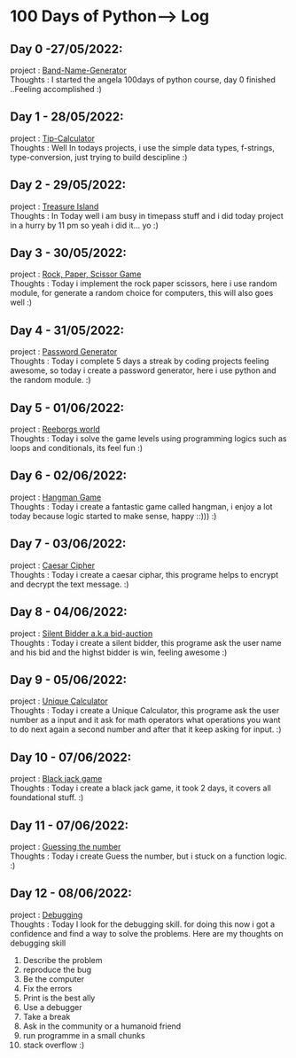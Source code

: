 # 100 Days of Python--> Log

## Day 0 -27/05/2022:
project : [Band-Name-Generator](https://github.com/ashwinam/100DaysOfPython/blob/main/daily%20projects/Day_1/main.py)  
Thoughts : I started the angela 100days of python course, day 0 finished ..Feeling accomplished :)


## Day 1 - 28/05/2022:
project : [Tip-Calculator](https://github.com/ashwinam/100DaysOfPython/blob/main/daily%20projects/Day_2/main.py)  
Thoughts : Well In todays projects, i use the simple data types, f-strings, type-conversion, just trying to build descipline  :)


## Day 2 - 29/05/2022:
project : [Treasure Island](https://github.com/ashwinam/100DaysOfPython/blob/main/daily%20projects/Day_3/main.py)  
Thoughts : In Today well i am busy in timepass stuff and i did today project in a hurry by 11 pm so yeah i did it... yo  :)


## Day 3 - 30/05/2022:
project : [Rock, Paper, Scissor Game](https://github.com/ashwinam/100DaysOfPython/blob/main/daily%20projects/Day_4/main.py)  
Thoughts : Today i implement the rock paper scissors, here i use random module, for generate a random choice for computers, this will also goes well  :)

## Day 4 - 31/05/2022:
project : [Password Generator](https://github.com/ashwinam/100DaysOfPython/blob/main/daily%20projects/Day_5/main.py)  
Thoughts : Today i complete 5 days a streak by coding projects feeling awesome, so today i create a password generator, here i use python and the random module. :)

## Day 5 - 01/06/2022:
project : [Reeborgs world](https://reeborg.ca/index_en.html)  
Thoughts : Today i solve the game levels using programming logics such as loops and conditionals, its feel fun :)

## Day 6 - 02/06/2022:
project : [Hangman Game](https://github.com/ashwinam/100DaysOfPython/blob/main/daily%20projects/Day_7/main.py)  
Thoughts : Today i create a fantastic game called hangman, i enjoy a lot today because logic started to make sense, happy ::))) :)

## Day 7 - 03/06/2022:
project : [Caesar Cipher](https://github.com/ashwinam/100DaysOfPython/blob/main/daily%20projects/Day_8/main.py)  
Thoughts : Today i create a caesar ciphar, this programe helps to encrypt and decrypt the text message. :)


## Day 8 - 04/06/2022:
project : [Silent Bidder a.k.a bid-auction](https://github.com/ashwinam/100DaysOfPython/blob/main/daily%20projects/Day_9/main.py)  
Thoughts : Today i create a silent bidder, this programe ask the user name and his bid and the highst bidder is win, feeling awesome :)


## Day 9 - 05/06/2022:
project : [Unique Calculator](https://github.com/ashwinam/100DaysOfPython/blob/main/daily%20projects/Day_10/main.py)  
Thoughts : Today i create a Unique Calculator, this programe ask the user number as a input and it ask for math operators what operations you want to do next again a second number and after that it keep asking for input. :)

## Day 10 - 07/06/2022:
project : [Black jack game](https://github.com/ashwinam/100DaysOfPython/blob/main/daily%20projects/Day%2011/main.py)  
Thoughts : Today i create a black jack game, it took 2 days, it covers all foundational stuff. :)


## Day 11 - 07/06/2022:
project : [Guessing the number](https://github.com/ashwinam/100DaysOfPython/blob/main/daily%20projects/Day%2012/main.py)  
Thoughts : Today i create Guess the number, but i stuck on a function logic. :)

## Day 12 - 08/06/2022:
project : [Debugging](https://github.com/ashwinam/100DaysOfPython/blob/main/daily%20projects/Day%2013/main.py)  
Thoughts : Today I look for the debugging skill. for doing this now i got a confidence and find a way to solve the problems.
Here are my thoughts on debugging skill
1. Describe the problem
2. reproduce the bug
3. Be the computer
4. Fix the errors
5. Print is the best ally
6. Use a debugger
7. Take a break
8. Ask in the community or a humanoid friend
9. run programme in a small chunks
10. stack overflow
    :)